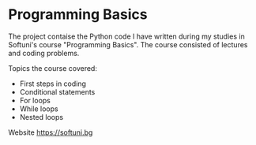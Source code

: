 # Programming Basics

The project contaise the Python code I have written during my studies in Softuni's course "Programming Basics". 
The course consisted of lectures and coding problems. 

Topics the course covered: 

- First steps in coding
- Conditional statements
- For loops
- While loops
- Nested loops

Website https://softuni.bg 

